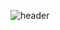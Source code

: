 ![header](https://capsule-render.vercel.app/api?type=wave&color=auto&height=300&section=header&text=capsule%명언생성기&fontSize=90)
